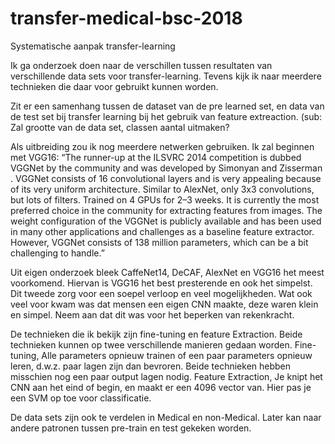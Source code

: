 # transfer-medical-bsc-2018
Systematische aanpak transfer-learning

Ik ga onderzoek doen naar de verschillen tussen resultaten van verschillende data sets voor transfer-learning. Tevens kijk ik naar meerdere technieken die daar voor gebruikt kunnen worden.

Zit er een samenhang tussen de dataset van de pre learned set, en data van de test set bij transfer learning bij het gebruik van feature extreaction. (sub: Zal grootte van de data set, classen aantal uitmaken?

Als uitbreiding zou ik nog meerdere netwerken gebruiken. Ik zal beginnen met VGG16:
“The runner-up at the ILSVRC 2014 competition is dubbed VGGNet by the community and was developed by Simonyan and Zisserman . VGGNet consists of 16 convolutional layers and is very appealing because of its very uniform architecture. Similar to AlexNet, only 3x3 convolutions, but lots of filters. Trained on 4 GPUs for 2–3 weeks. It is currently the most preferred choice in the community for extracting features from images. The weight configuration of the VGGNet is publicly available and has been used in many other applications and challenges as a baseline feature extractor. However, VGGNet consists of 138 million parameters, which can be a bit challenging to handle.”

Uit eigen onderzoek bleek CaffeNet14, DeCAF, AlexNet en VGG16 het meest voorkomend. Hiervan is VGG16 het best presterende en ook het simpelst. Dit tweede zorg voor een soepel verloop en veel mogelijkheden. Wat ook veel voor kwam was dat mensen een eigen CNN maakte, deze waren klein en simpel. Neem aan dat dit was voor het beperken van rekenkracht.

De technieken die ik bekijk zijn fine-tuning en feature Extraction. Beide technieken kunnen op twee verschillende manieren gedaan worden.
Fine-tuning, Alle parameters opnieuw trainen of een paar parameters opnieuw leren, d.w.z. paar lagen zijn dan bevroren. Beide technieken hebben misschien nog een paar output lagen nodig.
Feature Extraction, Je knipt het CNN aan het eind of begin, en maakt er een 4096 vector van. Hier pas je een SVM op toe voor classificatie.

De data sets zijn ook te verdelen in Medical en non-Medical. Later kan naar andere patronen tussen pre-train en test gekeken worden.
